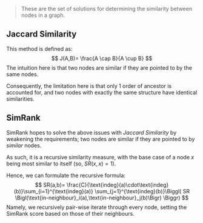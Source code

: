 > These are the set of solutions for determining the similarity between nodes in a graph.

## Jaccard Similarity
This method is defined as:
$$
J(A,B)= \frac{A \cap B}{A \cup B}
$$
The intuition here is that two nodes are similar if they are pointed to by the same nodes.

Consequently, the limitation here is that only 1 order of ancestor is accounted for, and two nodes with exactly the same structure have identical similarities.

## SimRank
SimRank hopes to solve the above issues with *Jaccard Similarity* by weakening the requirements; two nodes are similar if they are pointed to by *similar* nodes.

As such, it is a recursive similarity measure, with the base case of a node $x$ being most similar to itself (so, $SR(x,x) = 1$).

Hence, we can formulate the recursive formula:
$$
SR(a,b)= \frac{C}{\text{indeg}(a)\cdot\text{indeg}(b)}\sum_{i=1}^{\text{indeg}(a)} \sum_{j=1}^{\text{indeg}(b)}\Biggl( SR \Bigl(\text{in-neighbour}_i(a),\text{in-neighbour}_j(b)\Bigr) \Biggr)
$$
Namely, we recursively pair-wise iterate through every node, setting the SimRank score based on those of their neighbours.


